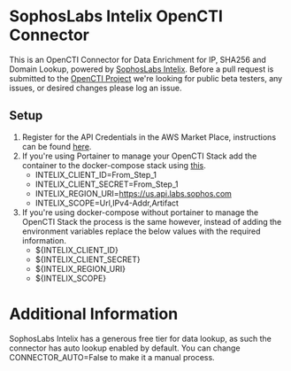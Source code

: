 # SophosLabs Intelix OpenCTI Connector
This is an OpenCTI Connector for Data Enrichment for IP, SHA256 and Domain Lookup, powered by [SophosLabs Intelix](https://api.labs.sophos.com/doc/index.html). 
Before a pull request is submitted to the [OpenCTI Project](https://github.com/OpenCTI-Platform/connectors) we're looking for public beta testers, any issues, or desired changes please log an issue.

## Setup

 1. Register for the API Credentials in the AWS Market Place, instructions can be found [here](https://api.labs.sophos.com/doc/index.html#registration-howto).
 2. If you're using Portainer to manage your OpenCTI Stack add the container to the docker-compose stack using [this](https://gist.github.com/0xbennyv/d53a770658cb53ea3b3fd2d429d82a3b).
	 - INTELIX_CLIENT_ID=From_Step_1
	 - INTELIX_CLIENT_SECRET=From_Step_1
	 - INTELIX_REGION_URI=https://us.api.labs.sophos.com
	 - INTELIX_SCOPE=Url,IPv4-Addr,Artifact
 3. If you're using docker-compose without portainer to manage the OpenCTI Stack the process is the same however, instead of adding the environment variables replace the below values with the required information.
	 - ${INTELIX_CLIENT_ID}
	 - ${INTELIX_CLIENT_SECRET}
	 - ${INTELIX_REGION_URI}
	 - ${INTELIX_SCOPE}

# Additional Information
SophosLabs Intelix has a generous free tier for data lookup, as such the connector has auto lookup enabled by default. You can change CONNECTOR_AUTO=False to make it a manual process.

